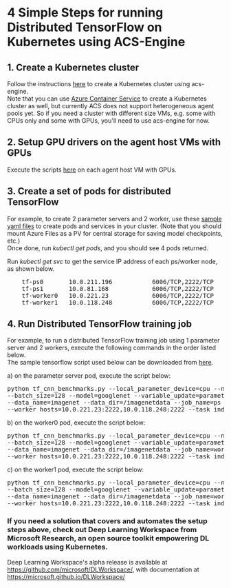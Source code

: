 # 4 Simple Steps for running Distributed TensorFlow on Kubernetes using ACS-Engine

## 1. Create a Kubernetes cluster
Follow the instructions [here](https://github.com/Azure/acs-engine/blob/master/docs/kubernetes.md) to create a Kubernetes cluster using acs-engine.  
Note that you can use [Azure Container Service](https://docs.microsoft.com/en-us/azure/container-service/kubernetes/container-service-kubernetes-walkthrough) to create a Kubernetes cluster as well, but currently ACS does not support heterogeneous agent pools yet. So if you need a cluster with different size VMs, e.g. some with CPUs only and some with GPUs, you'll need to use acs-engine for now.

## 2. Setup GPU drivers on the agent host VMs with GPUs
Execute the scripts [here](https://github.com/Microsoft/DLWorkspace/blob/master/src/ClusterBootstrap/scripts/prepare_acs.sh) on each agent host VM with GPUs.

## 3. Create a set of pods for distributed TensorFlow
For example, to create 2 parameter servers and 2 worker, use these [sample yaml files](https://github.com/joyq-github/TensorFlowonK8s/tree/master/sampleyaml) to create pods and services in your cluster. (Note that you should mount Azure Files as a PV for central storage for saving model checkpoints, etc.)  
Once done, run *kubectl get pods*, and you should see 4 pods returned. 

Run *kubectl get svc* to get the service IP address of each ps/worker node, as shown below.  
<pre>    tf-ps0       10.0.211.196   <none>        6006/TCP,2222/TCP      
    tf-ps1       10.0.81.168    <none>        6006/TCP,2222/TCP  
    tf-worker0   10.0.221.23    <none>        6006/TCP,2222/TCP  
    tf-worker1   10.0.118.248   <none>        6006/TCP,2222/TCP        
</pre>
## 4. Run Distributed TensorFlow training job
For example, to run a distributed TensorFlow training job using 1 parameter server and 2 workers, execute the following commands in the order listed below.   
The sample tensorflow script used below can be downloaded from [here](https://github.com/tensorflow/benchmarks/blob/master/scripts/tf_cnn_benchmarks/tf_cnn_benchmarks.py).

a) on the parameter server pod, execute the script below:  
<pre>python tf_cnn_benchmarks.py --local_parameter_device=cpu --num_gpus=4 \
--batch_size=128 --model=googlenet --variable_update=parameter_server --num_batches=200 --cross_replica_sync=False \
--data_name=imagenet --data_dir=/imagenetdata --job_name=ps --ps_hosts=10.0.211.196:2222 \
--worker_hosts=10.0.221.23:2222,10.0.118.248:2222 --task_index=0
</pre>
b) on the worker0 pod, execute the script below:  
<pre>python tf_cnn_benchmarks.py --local_parameter_device=cpu --num_gpus=4 \
--batch_size=128 --model=googlenet --variable_update=parameter_server --num_batches=200 --cross_replica_sync=False \
--data_name=imagenet --data_dir=/imagenetdata --job_name=worker --ps_hosts=10.0.211.196:2222 \
--worker_hosts=10.0.221.23:2222,10.0.118.248:2222 --task_index=0
</pre>

c) on the worker1 pod, execute the script below:  
<pre>python tf_cnn_benchmarks.py --local_parameter_device=cpu --num_gpus=4 \
--batch_size=128 --model=googlenet --variable_update=parameter_server --num_batches=200 --cross_replica_sync=False \
--data_name=imagenet --data_dir=/imagenetdata --job_name=worker --ps_hosts=10.0.211.196:2222 \
--worker_hosts=10.0.221.23:2222,10.0.118.248:2222 --task_index=1
</pre>

### If you need a solution that covers and automates the setup steps above, check out Deep Learning Workspace from Microsoft Research, an open source toolkit empowering DL workloads using Kubernetes.
Deep Learning Workspace's alpha release is available at https://github.com/microsoft/DLWorkspace/, with documentation at https://microsoft.github.io/DLWorkspace/
